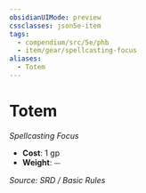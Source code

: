 ```yaml
---
obsidianUIMode: preview
cssclasses: json5e-item
tags:
  - compendium/src/5e/phb
  - item/gear/spellcasting-focus
aliases:
  - Totem
---
```

# Totem
*Spellcasting Focus*  

- **Cost**: 1 gp
- **Weight**: ⏤

*Source: SRD / Basic Rules*